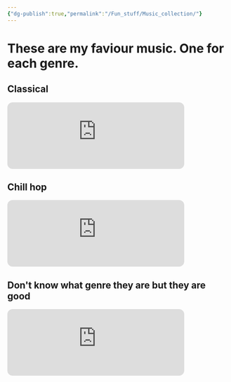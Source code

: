 ```yaml
---
{"dg-publish":true,"permalink":"/Fun_stuff/Music_collection/"}
---
```







# These are my faviour music. One for each genre.

## Classical
<iframe style="border-radius:12px" src="https://open.spotify.com/embed/track/0JgyyL1flaZqRWyOOuqMps?utm_source=generator" width="80%" height="152" frameBorder="0" allowfullscreen="" allow="autoplay; clipboard-write; encrypted-media; fullscreen; picture-in-picture" loading="lazy"></iframe>

## Chill hop
<iframe style="border-radius:12px" src="https://open.spotify.com/embed/track/0RMxJ8GjgVFgGsMalBVaUS?utm_source=generator" width="80%" height="152" frameBorder="0" allowfullscreen="" allow="autoplay; clipboard-write; encrypted-media; fullscreen; picture-in-picture" loading="lazy"></iframe>

## Don't know what genre they are but they are good
<iframe style="border-radius:12px" src="https://open.spotify.com/embed/track/3TfJsT4fM3L5InlBcInPay?utm_source=generator" width="80%" height="152" frameBorder="0" allowfullscreen="" allow="autoplay; clipboard-write; encrypted-media; fullscreen; picture-in-picture" loading="lazy"></iframe>

